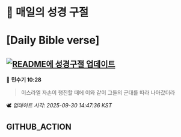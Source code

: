 # 🙏 매일의 성경 구절
# [Daily Bible verse]
## [![README에 성경구절 업데이트](https://github.com/DONGSUKA/first_test/actions/workflows/update-readme-bible.yml/badge.svg)](https://github.com/DONGSUKA/first_test/actions/workflows/update-readme-bible.yml)
<!-- START_BIBLE_VERSE -->
📖 **민수기 10:28**
> 이스라엘 자손이 행진할 때에 이와 같이 그들의 군대를 따라 나아갔더라

🕊️ _업데이트 시각: 2025-09-30 14:47:36 KST_
  <!-- END_BIBLE_VERSE -->
## GITHUB_ACTION
